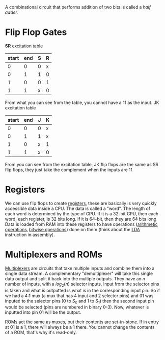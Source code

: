 A combinational circuit that performs addition of two bits is called a *half adder*.
# Flip Flop Gates
**SR** 
excitation table

| start | end | S   | R   |
| ----- | --- | --- | --- |
| 0     | 0   | 0   | x   |
| 0     | 1   | 1   | 0   |
| 1     | 0   | 0   | 1   |
| 1     | 1   | x   | 0   |

From what you can see from the table, you cannot have a 11 as the input.
JK 
excitation table 

| start | end | J   | K   |
| ----- | --- | --- | --- |
| 0     | 0   | 0   | x   |
| 0     | 1   | 1   | x   |
| 1     | 0   | x   | 1   |
| 1     | 1   | x   | 0   |

From you can see from the excitation table, JK flip flops are the same as SR flip flops, they just take the complement when the inputs are 11. 
# Registers
We can use flip flops to create [registers](https://en.wikipedia.org/wiki/Processor_register), these are basically is very quickly accessible data inside a CPU. The data is called a "word". The length of each word is determined by the type of CPU. If it is a 32-bit CPU, then each word, each register, is 32 bits long. If it is 64-bit, then they are 64 bits long. 
Data is loaded from RAM into these registers to have operations ([arithmetic operations](https://en.wikipedia.org/wiki/Arithmetic_operation "Arithmetic operation"), [bitwise operations](https://en.wikipedia.org/wiki/Bitwise_operation "Bitwise operation")) done on them (think about the [LDA](https://www.c64-wiki.com/wiki/LDA) instruction in assembly).
# Multiplexers and ROMs

[Multiplexers](https://en.wikipedia.org/wiki/Multiplexer) are circuits that take multiple inputs and combine them into a single data stream. A complementary "demultiplexer" will take this single data output and split it back into the multiple outputs. They have an $n$ number of inputs, with a $log_2(n)$ selector inputs. Input from the selector pins is taken and what is outputted is what is in the corresponding input pin. 
So if we had a 4:1 mux (a mux that has 4 input and 2 selector pins) and 01 was inputed to the selector pins (0 to $S_0$ and 1 to $S_1$) then the second input pin would be selected (pins are numbered in binary 0-3). Now, whatever is inputted into pin 01 will be the output.

[ROMs](https://en.wikipedia.org/wiki/Read-only_memory) act the same as muxes, but their contents are set-in-stone. If in entry at 01 is a 1, there will always be a 1 there. You cannot change the contents of a ROM, that's why it's read-only. 